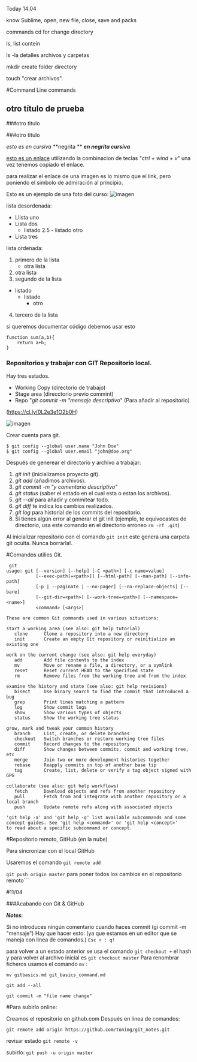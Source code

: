 Today 14.04

know Sublime, open, new file, close, save and packs

commands
cd for change directory

ls, list contein

ls -la detalles archivos y carpetas

mkdir create folder directory

touch "crear archivos".

#Command Line commands

## otro título de prueba

###otro titulo

###otro titulo

*esto es en cursiva*
**negrita **
***en negrita cursiva***

[esto es un enlace](https://github.com/SublimeText-Markdown/MarkdownEditing) utilizando la combinacion de teclas "*ctrl + wind + v*" una vez tenemos copiado el enlace.


para realizar el enlace de una imagen es lo mismo que el link, pero poniendo el simbolo de admiración al principio.

Esto es un ejemplo de una foto del curso: ![imagen](https://files.slack.com/files-tmb/T0SJKHBFZ-F4WULA9N0-81fdb66499/img_20170410_125430_720.jpg)

lista desordenada:

- Llista uno
- Lista dos
	+ listado 2.5
			- listado otro
- Lista tres

lista ordenada:

1. primero de la lista
 	-	otra lista
2. 	otra lista
3. segundo de la lista
*	listado
	*	listado
		-	otro
4. tercero de la lista

si queremos documentar código debemos usar esto 

```
function sum(a,b){
	return a+b;
}
```



### Repositorios y trabajar con GIT Repositorio local.

Hay tres estados.

*	Working Copy (directorio de trabajo)
*	Stage area (direcctorio previo commint)
*	Repo "*git commit -m "mensaje descriptivo*" (Para añadir al repositorio)

(https://cl.ly/0L2e3e1O2b0H)


![imagen](https://d3dr1ze7164817.cloudfront.net/items/1v3R441S3n2N2C351K2V/Image%202017-04-10%20at%204.25.33%20PM.png)

Crear cuenta para git.
```
$ git config --global user.name "John Doe"
$ git config --global user.email "john@doe.org"
```

Después de generear el directorio y archivo a trabajar:

1. 	*git init* (inicializamos proyecto git).
2. 	*git add* (añadimos archivos).
3. 	*git commit -m "y comentario descriptivo"*
4. 	*git status* (saber el estado en el cual esta o estan los archivos).
5. 	*git --all* para añadir y commitear todo.
6. 	*git diff* te indica los cambios realizados.
7. 	*git log* para historial de los commits del repositorio.
8. 	Si tienes algún error al generar el git init (ejemplo, te equivocastes de directorio, usa este comando en el directorio erroneo ```rm -rf .git```)

Al inicializar repositorio con el comando  ```git init``` este genera una carpeta git oculta. Nunca borrarla!.



#Comandos utilies Git.

```
 git
usage: git [--version] [--help] [-C <path>] [-c name=value]
           [--exec-path[=<path>]] [--html-path] [--man-path] [--info-path]
           [-p | --paginate | --no-pager] [--no-replace-objects] [--bare]
           [--git-dir=<path>] [--work-tree=<path>] [--namespace=<name>]
           <command> [<args>]

These are common Git commands used in various situations:

start a working area (see also: git help tutorial)
   clone      Clone a repository into a new directory
   init       Create an empty Git repository or reinitialize an existing one

work on the current change (see also: git help everyday)
   add        Add file contents to the index
   mv         Move or rename a file, a directory, or a symlink
   reset      Reset current HEAD to the specified state
   rm         Remove files from the working tree and from the index

examine the history and state (see also: git help revisions)
   bisect     Use binary search to find the commit that introduced a bug
   grep       Print lines matching a pattern
   log        Show commit logs
   show       Show various types of objects
   status     Show the working tree status

grow, mark and tweak your common history
   branch     List, create, or delete branches
   checkout   Switch branches or restore working tree files
   commit     Record changes to the repository
   diff       Show changes between commits, commit and working tree, etc
   merge      Join two or more development histories together
   rebase     Reapply commits on top of another base tip
   tag        Create, list, delete or verify a tag object signed with GPG

collaborate (see also: git help workflows)
   fetch      Download objects and refs from another repository
   pull       Fetch from and integrate with another repository or a local branch
   push       Update remote refs along with associated objects

'git help -a' and 'git help -g' list available subcommands and some
concept guides. See 'git help <command>' or 'git help <concept>'
to read about a specific subcommand or concept.
```

#Repositorio remoto, GitHub (en la nube)

Para sincronizar con el local GitHub

Usaremos el comando ```git remote add```

```git push origin master``` para poner todos los cambios en el repositorio remoto```

#11/04

###Acabando con Git & GitHub


***Notes***:

Si no introduces ningún comentario cuando haces commit (gi commit -m "mensaje")
Hay que hacer esto: (ya que estamos en un editor que se maneja con linea de comandos.)
`Esc + :
q!`

para volver a un estado anterior se usa el comando `git checkout +` el hash
y para volver al archivo inicial es `git checkout master`
Para renombrar ficheros usamos el comando `mv` :

`mv gitbasics.md git_basics_command.md`

`git add --all`

`git commit -m "file name change"`

#Para subirlo online:

Creamos el repositorio en github.com
Después en linea de comandos:

`git remote add origin https://github.com/tonimg/git_notes.git`

revisar estado
`git remote -v`

subirlo:
`git push -u origin master`

